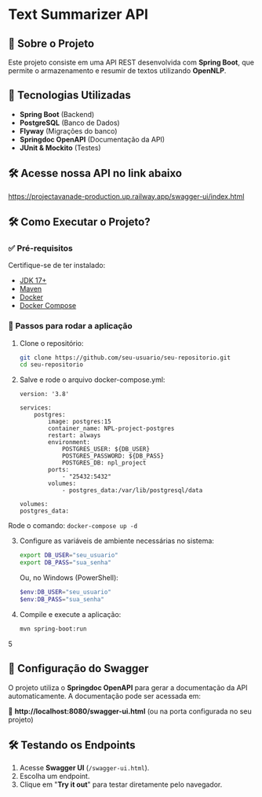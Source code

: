 # Text Summarizer API

## 📌 Sobre o Projeto
Este projeto consiste em uma API REST desenvolvida com **Spring Boot**, que permite o armazenamento e resumir de textos utilizando **OpenNLP**.

## 🚀 Tecnologias Utilizadas
- **Spring Boot** (Backend)
- **PostgreSQL** (Banco de Dados)
- **Flyway** (Migrações do banco)
- **Springdoc OpenAPI** (Documentação da API)
- **JUnit & Mockito** (Testes)

## 🛠️ Acesse nossa API no link abaixo

https://projectavanade-production.up.railway.app/swagger-ui/index.html

## 🛠️ Como Executar o Projeto?

### ✅ Pré-requisitos
Certifique-se de ter instalado:
- [JDK 17+](https://www.oracle.com/java/technologies/javase/jdk17-archive-downloads.html)
- [Maven](https://maven.apache.org/download.cgi)
- [Docker](https://docs.docker.com/get-docker/)
- [Docker Compose](https://docs.docker.com/compose/install/)
### 🔧 Passos para rodar a aplicação
1. Clone o repositório:
   ```bash
   git clone https://github.com/seu-usuario/seu-repositorio.git
   cd seu-repositorio
   ```
   
2. Salve e rode o arquivo docker-compose.yml:
   
   ```
   version: '3.8'

   services:
       postgres:
           image: postgres:15
           container_name: NPL-project-postgres
           restart: always
           environment:
               POSTGRES_USER: ${DB_USER}
               POSTGRES_PASSWORD: ${DB_PASS}
               POSTGRES_DB: npl_project
           ports:
               - "25432:5432"
           volumes:
               - postgres_data:/var/lib/postgresql/data

   volumes:
   postgres_data:
   ````

Rode o comando:
```docker-compose up -d```

3. Configure as variáveis de ambiente necessárias no sistema:
   ```bash
   export DB_USER="seu_usuario"
   export DB_PASS="sua_senha"
   ```
   Ou, no Windows (PowerShell):
   ```powershell
   $env:DB_USER="seu_usuario"
   $env:DB_PASS="sua_senha"
   ```
4. Compile e execute a aplicação:
   ```bash
   mvn spring-boot:run
   ```
5
## 📌 Configuração do Swagger

O projeto utiliza o **Springdoc OpenAPI** para gerar a documentação da API automaticamente. A documentação pode ser acessada em:

🔗 **http://localhost:8080/swagger-ui.html** (ou na porta configurada no seu projeto)

## 🛠 Testando os Endpoints
1. Acesse **Swagger UI** (`/swagger-ui.html`).
2. Escolha um endpoint.
3. Clique em "**Try it out**" para testar diretamente pelo navegador.

